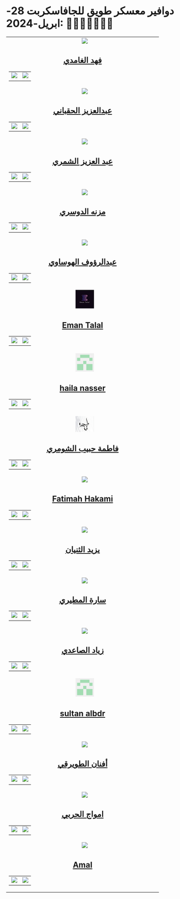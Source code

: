 # دوافير معسكر طويق للجافاسكربت 28-ابريل-2024: 👨‍💻👩‍💻🧑🏻‍💻

<!-- CONTRIBUTER -->
<table  align="center">
    <!--=== قم بنسخ هذه الجزئية ابتداءً من هذا السطر و انتهاءً بالسطر المذكور في الأسفل ===-->
    <tr>
        <td align="center" width="400">
        &nbsp;&nbsp
            <a href="https://github.com/fahadssgg">
                <img src="https://avatars.githubusercontent.com/u/107389887?v=4" width="50">
                <h2> فهد الغامدي</h2>
            </a>       
            <table>
                <tr> 
                    <!-- LINKED IN -->
                    <td>
                        <a href="https://www.linkedin.com/in/fahad-saad-alghamdi/">
                            <img src="./images/linkedin-logo.png" width="25">
                        </a>
                    </td>
                    <!--// LINKED IN //-->
                    <!-- GITHUB -->
                    <td>
                        <a href="https://github.com/fahadssgg">
                            <img src="./images/github-logo.png" width="25">
                        </a>
                    </td>
                    <!--// GITHUB //-->
                </tr>
            </table>            
        </td>
    </tr>
    <!-- ======== نهاية مكان النسخ ========= -->
        <!--=== قم بنسخ هذه الجزئية ابتداءً من هذا السطر و انتهاءً بالسطر المذكور في الأسفل ===-->
                  <tr>
        <td align="center" width="400">
        &nbsp;&nbsp
            <a href="https://github.com/Alhaqbani21">
                <img src="https://avatars.githubusercontent.com/u/94962409?v=4" width="50">
                <h2> عبدالعزيز الحقباني</h2>
            </a>       
            <table>
                <tr> 
                    <!-- LINKED IN -->
                    <td>
                        <a href="https://www.linkedin.com/in/alhaqbani-abdulaziz/">
                            <img src="./images/linkedin-logo.png" width="25">
                        </a>
                    </td>
                    <!--// LINKED IN //-->
                    <!-- GITHUB -->
                    <td>
                        <a href="https://github.com/Alhaqbani21">
                            <img src="./images/github-logo.png" width="25">
                        </a>
                    </td>
                    <!--// GITHUB //-->
                </tr>
            </table>            
        </td>
    </tr>
                      <!-- ======== نهاية مكان النسخ ========= -->
                        <!--=== قم بنسخ هذه الجزئية ابتداءً من هذا السطر و انتهاءً بالسطر المذكور في الأسفل ===-->
    <tr>
        <td align="center" width="400">
        &nbsp;&nbsp
            <a href="https://github.com/Azizfalshammari">
                <img src="https://avatars.githubusercontent.com/u/169675839?s=400&u=6ab3c2314c477014c7112400cdc5d16b3cff9752&v=4" width="50">
                <h2>عبد العزيز الشمري</h2>
            </a>       
            <table>
                <tr> 
                    <!-- LINKED IN -->
                    <td>
                        <a href="https://www.linkedin.com/in/alhaqbani-abdulaziz/">
                        <a href="https://www.linkedin.com/in/abdulaziz-alshammari-b580a9276/">
                            <img src="./images/linkedin-logo.png" width="25">
                        </a>
                    </td>
                    <td>
                        <a href="https://github.com/Alhaqbani21">
                        <a href="https://github.com/Azizfalshammari">
                            <img src="./images/github-logo.png" width="25">
                        </a>
                    </td>
                </tr>
            </table>            
        </td>
    </tr>
    <!-- ======== نهاية مكان النسخ ========= -->
      <!--=== قم بنسخ هذه الجزئية ابتداءً من هذا السطر و انتهاءً بالسطر المذكور في الأسفل ===-->
    <tr>
        <td align="center" width="400">
        &nbsp;&nbsp
            <a href="https://github.com/MeznahAldossari/">
                <img src="./images/user.png" width="50">
                <h2>  مزنه الدوسري</h2>
            </a>
            <table>
                <tr>
                    <!-- LINKED IN -->
                    <td>
                        <a href="https://www.linkedin.com/in/meznahaldossari/">
                            <img src="./images/ME.jpg" width="25">
                        </a>
                    </td>
                    <!--// LINKED IN //-->
                    <!-- GITHUB -->
                    <td>
                        <a href="https://github.com/fahadssgg">
                            <img src="./images/github-logo.png" width="25">
                        </a>
                    </td>
                    <!--// GITHUB //-->
                </tr>
            </table>
        </td>
    </tr>
    <!-- ======== نهاية مكان النسخ ========= -->
     <!--=== قم بنسخ هذه الجزئية ابتداءً من هذا السطر و انتهاءً بالسطر المذكور في الأسفل ===-->
    <tr>
        <td align="center" width="400">
        &nbsp;&nbsp
            <a href="https://github.com/ARFHSI">
                <img src="https://avatars.githubusercontent.com/u/113468755?v=4" width="50">
                <h2> عبدالرؤوف الهوساوي</h2>
            </a>       
            <table>
                <tr> 
                    <!-- LINKED IN -->
                    <td>
                        <a href="https://www.linkedin.com/in/abdulraouf-hsi/">
                            <img src="https://media.licdn.com/dms/image/C4E03AQGYUob7f6CwPQ/profile-displayphoto-shrink_800_800/0/1656320192462?e=1721260800&v=beta&t=XZC8XjNHvIBTTiBBpUzEPWdz6RJO5pP6gJxbmQESOBs" width="25">
                        </a>
                    </td>
                    <!--// LINKED IN //-->
                    <!-- GITHUB -->
                    <td>
                        <a href="https://github.com/ARFHSI">
                            <img src="https://avatars.githubusercontent.com/u/113468755?s=400&u=95804fa31f8c0db24d40e1fad626f8502c18eed9&v=4" width="25">
                        </a>
                    </td>
                    <!--// GITHUB //-->
                </tr>
            </table>            
        </td>
    </tr>
    <!-- ======== نهاية مكان النسخ ========= -->   
    <!--=== قم بنسخ هذه الجزئية ابتداءً من هذا السطر و انتهاءً بالسطر المذكور في الأسفل ===-->
    <tr>
        <td align="center" width="400">
        &nbsp;&nbsp
            <a href="https://github.com/EmanTalal/JS-28-Apr-24">
                <img src="./images/eman.jpg" width="50">
                <h2>  Eman Talal</h2>
            </a>
            <table>
                <tr> 
                    <!-- LINKED IN -->
                    <td>
                        <a href="https://www.linkedin.com/in/eman-talal-922a17217">
                            <img src="./images/linkedin-logo.png" width="25">
                        </a>
                    </td>
                    <!--// LINKED IN //-->
                    <!-- GITHUB -->
                    <td>
                        <a href="https://github.com/EmanTalal/">
                            <img src="./images/github-logo.png" width="25">
                        </a>
                    </td>
                    <!--// GITHUB //-->
                </tr>
            </table>
        </td>
    </tr>
    <!-- ======== نهاية مكان النسخ  ========= -->
    <!--=== قم بنسخ هذه الجزئية ابتداءً من هذا السطر و انتهاءً بالسطر المذكور في الأسفل ===-->
    <tr>
        <td align="center" width="400">
        &nbsp;&nbsp
            <a href="https://github.com/dashboard">
                <img src="/images/sul.png" width="50">
                <h2>haila nasser</h2>
            </a>       
            <table>
                <tr> 
                    <!-- LINKED IN -->
                    <td>
                        <a href="https://www.linkedin.com/feed/">
                            <img src="./images/linkedin-logo.png" width="25">
                        </a>
                    </td>
                    <!--// LINKED IN //-->
                    <!-- GITHUB -->
                    <td>
                        <a href="https://github.com/dashboard">
                            <img src="./images/github-logo.png" width="25">
                        </a>
                    </td>
                    <!--// GITHUB //-->
                </tr>
            </table>            
        </td>
    </tr>
    <!-- ======== نهاية مكان النسخ ========= -->
        <!--=== قم بنسخ هذه الجزئية ابتداءً من هذا السطر و انتهاءً بالسطر المذكور في الأسفل ===-->
    <tr>
        <td align="center" width="400">
        &nbsp;&nbsp
            <a href="https://github.com/FatimahHabib84">
                <img src="./images/fatimah-habib-img.jpg" width="50">
                <h2> فاطمة حبيب الشومري</h2>
            </a>       
            <table>
                <tr> 
                    <!-- LINKED IN -->
                    <td>
                        <a href="https://www.linkedin.com/in/fatimah-alshawmari-83797227b/">
                            <img src="./images/linkedin-logo.png" width="25">
                        </a>
                    </td>
                    <!--// LINKED IN //-->
                    <!-- GITHUB -->
                    <td>
                        <a href="https://github.com/FatimahHabib84">
                            <img src="./images/github-logo.png" width="25">
                        </a>
                    </td>
                    <!--// GITHUB //-->
                </tr>
                </table>            
        </td>
    </tr>
                    <!-- ======== نهاية مكان النسخ ========= -->         
        <!--=== قم بنسخ هذه الجزئية ابتداءً من هذا السطر و انتهاءً بالسطر المذكور في الأسفل ===-->
    <tr>
        <td align="center" width="400">
        &nbsp;&nbsp
            <a href="https://github.com/ifatimahali/">
                <img src="https://avatars.githubusercontent.com/u/94014317?v=4" width="50">
                <h2> Fatimah Hakami </h2>
            </a>       
            <table>
                <tr> 
                    <!-- LINKED IN -->
                    <td>
                        <a href="https://www.linkedin.com/in/fatimah-ali-hakami-894b2928a/">
                            <img src="./images/linkedin-logo.png" width="25">
                        </a>
                    </td>
                    <!--// LINKED IN //-->
                    <!-- GITHUB -->
                    <td>
                        <a href="https://github.com/ifatimahali/">
                            <img src="./images/github-logo.png" width="25">
                        </a>
                    </td>
                    <!--// GITHUB //-->
                </tr>
            </table>            
        </td>
    </tr>
                  <!-- ======== نهاية مكان النسخ ========= -->
        <!--=== قم بنسخ هذه الجزئية ابتداءً من هذا السطر و انتهاءً بالسطر المذكور في الأسفل ===-->
                   <tr>
        <td align="center" width="400">
        &nbsp;&nbsp
            <a href="https://github.com/Yazeed0xx">
                <img src="/images/Yazeed.png" width="50">
                <h2> يزيد الثنيان</h2>
            </a>       
            <table>
                <tr> 
                    <!-- LINKED IN -->
                    <td>
                        <a href="https://www.linkedin.com/in/yazeed-althunayan-611545249/">
                            <img src="./images/linkedin-logo.png" width="25">
                        </a>
                    </td>
                    <!--// LINKED IN //-->
                    <!-- GITHUB -->
                    <td>
                        <a href="https://github.com/Yazeed0xx">
                            <img src="./images/github-logo.png" width="25">
                        </a>
                    </td>
                    <!--// GITHUB //-->
                </tr>
            </table>            
        </td>
    </tr>
    <!-- ======== نهاية مكان النسخ ========= -->
            <!--=== قم بنسخ هذه الجزئية ابتداءً من هذا السطر و انتهاءً بالسطر المذكور في الأسفل ===-->
            <tr>
        <td align="center" width="400">
        &nbsp;&nbsp
            <a href="https://github.com/SARA3SAEED">
                <img src="https://avatars.githubusercontent.com/u/146086114?v=4" width="50">
                <h2> سارة المطيري</h2>
            </a>
            <table>
                <tr> 
                    <!-- LINKED IN -->
                    <td>
                        <a href="https://www.linkedin.com/in/sara-almutairi33/">
                            <img src="./images/linkedin-logo.png" width="25">
                        </a>
                    </td>
                    <!--// LINKED IN //-->
                    <!-- GITHUB -->
                    <td>
                        <a href="https://github.com/SARA3SAEED">
                            <img src="./images/github-logo.png" width="25">
                        </a>
                    </td>
                    <!--// GITHUB //-->
                </tr>
            </table>
        </td>
    </tr>
    <!-- ======== نهاية مكان النسخ ========= -->
            <!--=== قم بنسخ هذه الجزئية ابتداءً من هذا السطر و انتهاءً بالسطر المذكور في الأسفل ===-->
<tr>
        <td align="center" width="400">
        &nbsp;&nbsp
            <a href="https://github.com/ZiadAlsaedi">
                <img src="https://www12.0zz0.com/2024/05/14/16/150194550.jpg" width="50">
                <h2> زياد الصاعدي</h2>
            </a>
            <table>
                <tr> 
                    <!-- LINKED IN -->
                    <td>
                        <a href="http://linkedin.com/in/ziad-alsaedi-4671841b7">
                            <img src="./images/linkedin-logo.png" width="25">
                        </a>
                    </td>
                    <!--// LINKED IN //-->
                    <!-- GITHUB -->
                    <td>
                        <a href="https://github.com/ZiadAlsaedi">
                            <img src="./images/github-logo.png" width="25">
                        </a>
                    </td>
                    <!--// GITHUB //-->
                </tr>
            </table>
        </td>
    </tr>
    <!-- ======== نهاية مكان النسخ ========= -->
 <!--=== قم بنسخ هذه الجزئية ابتداءً من هذا السطر و انتهاءً بالسطر المذكور في الأسفل ===-->
 <tr>
        <td align="center" width="400">
        &nbsp;&nbsp
            <a href="https://github.com/Salbdr">
                <img src="./images/sul.png" width="50">
                <h2> sultan albdr</h2>
            </a>       
            <table>
                <tr> 
                    <!-- LINKED IN -->
                    <td>
                        <a href="https://www.linkedin.com/in/sultan-albdr-b00959309/">
                            <img src="./images/linkedin-logo.png" width="25">
                        </a>
                    </td>
                    <!--// LINKED IN //-->
                    <!-- GITHUB -->
                    <td>
                        <a href="https://github.com/Salbdr">
                            <img src="./images/github-logo.png" width="25">
                        </a>
                    </td>
                </tr>
            </table>            
        </td>
    </tr>
        <!-- ======== نهاية مكان النسخ ========= -->
         <!--=== قم بنسخ هذه الجزئية ابتداءً من هذا السطر و انتهاءً بالسطر المذكور في الأسفل ===-->
         <tr>
        <td align="center" width="400">
        &nbsp;&nbsp
            <a href="https://github.com/afnanaltowairqi">
                <img src="https://avatars.githubusercontent.com/u/102556465?v=4" width="50">
                <h2>  أفنان الطويرقي</h2>
            </a>
            <table>
                <tr> 
                    <!-- LINKED IN -->
                    <td>
                        <a href="https://www.linkedin.com/in/afnan-twirqi?utm_source=share&utm_campaign=share_via&utm_content=profile&utm_medium=ios_app">
                            <img src="./images/linkedin-logo.png" width="25">
                        </a>
                    </td>
                    <!--// LINKED IN //-->
                    <!-- GITHUB -->
                    <td>
                        <a href="https://github.com/afnanaltowairqi">
                            <img src="./images/github-logo.png" width="25">
                        </a>
                    </td>
                    <!--// GITHUB //-->
                </tr>
            </table>
        </td>
    </tr>
        <!-- ======== نهاية مكان النسخ ========= -->
                 <!--=== قم بنسخ هذه الجزئية ابتداءً من هذا السطر و انتهاءً بالسطر المذكور في الأسفل ===-->
                   <tr>
        <td align="center" width="400">
        &nbsp;&nbsp
            <a href="https://github.com/amwaj-a">
                <img src="https://img.freepik.com/premium-vector/woman-avatar-profile-round-icon_24640-14047.jpg?w=360" width="50">
                <h2> امواج  الحربي</h2>
            </a>
            <table>
                <tr> 
                    <!-- LINKED IN -->
                    <td>
                        <a href="https://www.linkedin.com/in/amwaj-alharbi-9916aa215?utm_source=share&utm_campaign=share_via&utm_content=profile&utm_medium=ios_app">
                            <img src="./images/linkedin-logo.png" width="25">
                        </a>
                    </td>
                    <!--// LINKED IN //-->
                    <!-- GITHUB -->
                    <td>
                        <a href="https://github.com/amwaj-a">
                            <img src="./images/github-logo.png" width="25">
                        </a>
                    </td>
                    <!--// GITHUB //-->
                </tr>
            </table>
        </td>
    </tr>
                         <!-- ======== نهاية مكان النسخ ========= -->
                                          <!--=== قم بنسخ هذه الجزئية ابتداءً من هذا السطر و انتهاءً بالسطر المذكور في الأسفل ===-->
                                          <tr>
        <td align="center" width="400">
        &nbsp;&nbsp
            <a href="https://github.com/ammalgh">
                <img src="./images/Yazeed.png" width="50">
                <h2> Amal</h2>
            </a>
            <table>
                <tr> 
                    <!-- LINKED IN -->
                    <td>
                        <a href=" https://www.linkedin.com/in/amal-alotaibi-985642259">
                            <img src="./images/linkedin-logo.png" width="25">
                        </a>
                    </td>
                    <!--// LINKED IN //-->
                    <!-- GITHUB -->
                    <td>
                        <a href="">
                            <img src="./images/github-logo.png" width="25">
                        </a>
                    </td>
                    <!--// GITHUB //-->
                </tr>
            </table>
        </td>
    </tr>
                                                                   <!-- ======== نهاية مكان النسخ ========= -->

</table>
